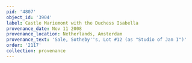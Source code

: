 ```yaml
---
pid: '4807'
object_id: '3904'
label: Castle Mariemont with the Duchess Isabella
provenance_date: Nov 11 2008
provenance_location: Netherlands, Amsterdam
provenance_text: 'Sale, Sotheby''s, Lot #12 (as "Studio of Jan I")'
order: '2117'
collection: provenance
---
```

